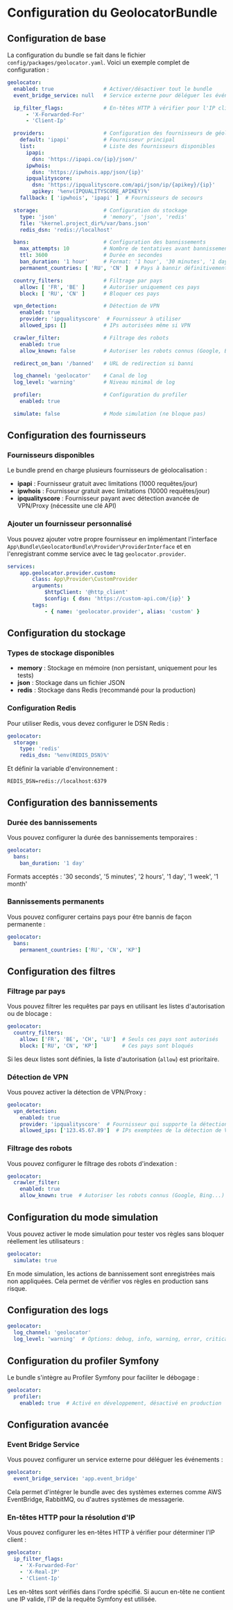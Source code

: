# Configuration du GeolocatorBundle

## Configuration de base

La configuration du bundle se fait dans le fichier `config/packages/geolocator.yaml`. Voici un exemple complet de configuration :

```yaml
geolocator:
  enabled: true                # Activer/désactiver tout le bundle
  event_bridge_service: null   # Service externe pour déléguer les événements

  ip_filter_flags:             # En-têtes HTTP à vérifier pour l'IP client
      - 'X-Forwarded-For'
      - 'Client-Ip'

  providers:                   # Configuration des fournisseurs de géolocalisation
    default: 'ipapi'           # Fournisseur principal
    list:                      # Liste des fournisseurs disponibles
      ipapi:
        dsn: 'https://ipapi.co/{ip}/json/'
      ipwhois:
        dsn: 'https://ipwhois.app/json/{ip}'
      ipqualityscore:
        dsn: 'https://ipqualityscore.com/api/json/ip/{apikey}/{ip}'
        apikey: '%env(IPQUALITYSCORE_APIKEY)%'
    fallback: [ 'ipwhois', 'ipapi' ]  # Fournisseurs de secours

  storage:                     # Configuration du stockage
    type: 'json'               # 'memory', 'json', 'redis'
    file: '%kernel.project_dir%/var/bans.json'
    redis_dsn: 'redis://localhost'

  bans:                        # Configuration des bannissements
    max_attempts: 10           # Nombre de tentatives avant bannissement
    ttl: 3600                  # Durée en secondes
    ban_duration: '1 hour'     # Format: '1 hour', '30 minutes', '1 day'
    permanent_countries: [ 'RU', 'CN' ]  # Pays à bannir définitivement

  country_filters:             # Filtrage par pays
    allow: [ 'FR', 'BE' ]      # Autoriser uniquement ces pays
    block: [ 'RU', 'CN' ]      # Bloquer ces pays

  vpn_detection:               # Détection de VPN
    enabled: true
    provider: 'ipqualityscore'  # Fournisseur à utiliser
    allowed_ips: []            # IPs autorisées même si VPN

  crawler_filter:              # Filtrage des robots
    enabled: true
    allow_known: false         # Autoriser les robots connus (Google, Bing...)

  redirect_on_ban: '/banned'   # URL de redirection si banni

  log_channel: 'geolocator'    # Canal de log
  log_level: 'warning'         # Niveau minimal de log

  profiler:                    # Configuration du profiler
    enabled: true

  simulate: false              # Mode simulation (ne bloque pas)
```

## Configuration des fournisseurs

### Fournisseurs disponibles

Le bundle prend en charge plusieurs fournisseurs de géolocalisation :

- **ipapi** : Fournisseur gratuit avec limitations (1000 requêtes/jour)
- **ipwhois** : Fournisseur gratuit avec limitations (10000 requêtes/jour)
- **ipqualityscore** : Fournisseur payant avec détection avancée de VPN/Proxy (nécessite une clé API)

### Ajouter un fournisseur personnalisé

Vous pouvez ajouter votre propre fournisseur en implémentant l'interface `App\Bundle\GeolocatorBundle\Provider\ProviderInterface` et en l'enregistrant comme service avec le tag `geolocator.provider`.

```yaml
services:
    app.geolocator.provider.custom:
        class: App\Provider\CustomProvider
        arguments:
            $httpClient: '@http_client'
            $config: { dsn: 'https://custom-api.com/{ip}' }
        tags:
            - { name: 'geolocator.provider', alias: 'custom' }
```

## Configuration du stockage

### Types de stockage disponibles

- **memory** : Stockage en mémoire (non persistant, uniquement pour les tests)
- **json** : Stockage dans un fichier JSON
- **redis** : Stockage dans Redis (recommandé pour la production)

### Configuration Redis

Pour utiliser Redis, vous devez configurer le DSN Redis :

```yaml
geolocator:
  storage:
    type: 'redis'
    redis_dsn: '%env(REDIS_DSN)%'
```

Et définir la variable d'environnement :

```
REDIS_DSN=redis://localhost:6379
```

## Configuration des bannissements

### Durée des bannissements

Vous pouvez configurer la durée des bannissements temporaires :

```yaml
geolocator:
  bans:
    ban_duration: '1 day'
```

Formats acceptés : '30 seconds', '5 minutes', '2 hours', '1 day', '1 week', '1 month'

### Bannissements permanents

Vous pouvez configurer certains pays pour être bannis de façon permanente :

```yaml
geolocator:
  bans:
    permanent_countries: ['RU', 'CN', 'KP']
```

## Configuration des filtres

### Filtrage par pays

Vous pouvez filtrer les requêtes par pays en utilisant les listes d'autorisation ou de blocage :

```yaml
geolocator:
  country_filters:
    allow: ['FR', 'BE', 'CH', 'LU']  # Seuls ces pays sont autorisés
    block: ['RU', 'CN', 'KP']        # Ces pays sont bloqués
```

Si les deux listes sont définies, la liste d'autorisation (`allow`) est prioritaire.

### Détection de VPN

Vous pouvez activer la détection de VPN/Proxy :

```yaml
geolocator:
  vpn_detection:
    enabled: true
    provider: 'ipqualityscore'  # Fournisseur qui supporte la détection de VPN
    allowed_ips: ['123.45.67.89']  # IPs exemptées de la détection de VPN
```

### Filtrage des robots

Vous pouvez configurer le filtrage des robots d'indexation :

```yaml
geolocator:
  crawler_filter:
    enabled: true
    allow_known: true  # Autoriser les robots connus (Google, Bing...)
```

## Configuration du mode simulation

Vous pouvez activer le mode simulation pour tester vos règles sans bloquer réellement les utilisateurs :

```yaml
geolocator:
  simulate: true
```

En mode simulation, les actions de bannissement sont enregistrées mais non appliquées. Cela permet de vérifier vos règles en production sans risque.

## Configuration des logs

```yaml
geolocator:
  log_channel: 'geolocator'
  log_level: 'warning'  # Options: debug, info, warning, error, critical
```

## Configuration du profiler Symfony

Le bundle s'intègre au Profiler Symfony pour faciliter le débogage :

```yaml
geolocator:
  profiler:
    enabled: true  # Activé en développement, désactivé en production
```

## Configuration avancée

### Event Bridge Service

Vous pouvez configurer un service externe pour déléguer les événements :

```yaml
geolocator:
  event_bridge_service: 'app.event_bridge'
```

Cela permet d'intégrer le bundle avec des systèmes externes comme AWS EventBridge, RabbitMQ, ou d'autres systèmes de messagerie.

### En-têtes HTTP pour la résolution d'IP

Vous pouvez configurer les en-têtes HTTP à vérifier pour déterminer l'IP client :

```yaml
geolocator:
  ip_filter_flags:
    - 'X-Forwarded-For'
    - 'X-Real-IP'
    - 'Client-Ip'
```

Les en-têtes sont vérifiés dans l'ordre spécifié. Si aucun en-tête ne contient une IP valide, l'IP de la requête Symfony est utilisée.
